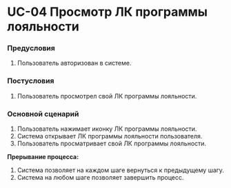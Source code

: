 # UC-04 Просмотр ЛК программы лояльности

### Предусловия

1. Пользователь авторизован в системе.

### Постусловия

1. Пользователь просмотрел свой ЛК программы лояльности.

### Основной сценарий

1. Пользователь нажимает иконку ЛК программы лояльности.
2. Система открывает ЛК программы лояльности пользователя.
3. Пользователь просматривает свой ЛК программы лояльности.

**Прерывание процесса:**

1. Система позволяет на каждом шаге вернуться к предыдущему шагу.
2. Система на любом шаге позволяет завершить процесс.